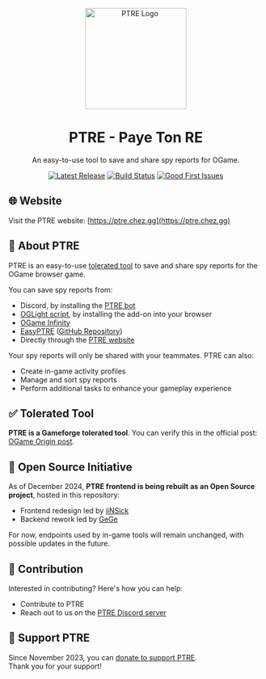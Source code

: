 <p align="center">
    <img src="https://ptre.chez.gg/img/ptre_logo_trans.png" height="200px" alt="PTRE Logo" />
</p>

<h1 align="center">PTRE - Paye Ton RE</h1>
<p align="center">
    An easy-to-use tool to save and share spy reports for OGame.
</p>

<div align="center">

[![Latest Release](https://img.shields.io/github/v/release/ogame-paye-ton-re/ptre-front?include_prereleases&logo=github)](https://github.com/ogame-paye-ton-re/ptre-front/releases) 
[![Build Status](https://img.shields.io/github/actions/workflow/status/ogame-paye-ton-re/ptre-front/deploy.yml?label=build)](https://github.com/ogame-paye-ton-re/ptre-front/actions/workflows/deploy.yml)
[![Good First Issues](https://img.shields.io/github/issues/ogame-paye-ton-re/ptre-front/good%20first%20issue.svg?logo=github)](https://github.com/ogame-paye-ton-re/ptre-front/issues?q=is%3Aopen+is%3Aissue+label%3A"good+first+issue")

</div>

## 🌐 Website

Visit the PTRE website: [https://ptre.chez.gg](https://ptre.chez.gg)

## 📖 About PTRE

PTRE is an easy-to-use [tolerated tool](https://forum.origin.ogame.gameforge.com/forum/thread/37-ptre-spy-report-sharing-tool-over-discord-oglight-infinity/) to save and share spy reports for the OGame browser game.

You can save spy reports from:
- Discord, by installing the [PTRE bot](https://discordapp.com/oauth2/authorize?&client_id=512294332058042388&scope=bot)
- [OGLight script](https://openuserjs.org/scripts/nullNaN/OGLight), by installing the add-on into your browser
- [OGame Infinity](https://ogameinfinity.com/)
- [EasyPTRE](https://openuserjs.org/scripts/GeGe_GM/EasyPTRE) ([GitHub Repository](https://github.com/ogame-paye-ton-re/easyptre))
- Directly through the [PTRE website](https://ptre.chez.gg/)

Your spy reports will only be shared with your teammates. PTRE can also:
- Create in-game activity profiles
- Manage and sort spy reports
- Perform additional tasks to enhance your gameplay experience


## ✅ Tolerated Tool

**PTRE is a Gameforge tolerated tool**. You can verify this in the official post: [OGame Origin post](https://forum.origin.ogame.gameforge.com/forum/thread/37-ptre-spy-report-sharing-tool-over-discord-oglight-infinity-agr/).


## 🚀 Open Source Initiative

As of December 2024, **PTRE frontend is being rebuilt as an Open Source project**, hosted in this repository:
- Frontend redesign led by [iiNSick](https://github.com/Jbaukens)
- Backend rework led by [GeGe](https://github.com/GeGeGM)

For now, endpoints used by in-game tools will remain unchanged, with possible updates in the future.


## 🤝 Contribution

Interested in contributing? Here's how you can help:
- Contribute to PTRE
- Reach out to us on the [PTRE Discord server](https://discord.gg/WsJGC9G)


## 💖 Support PTRE

Since November 2023, you can [donate to support PTRE](https://ko-fi.com/ptreforogame).  
Thank you for your support!
